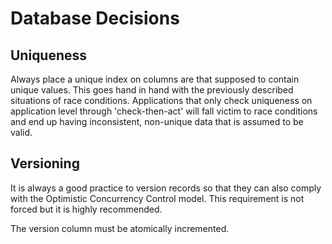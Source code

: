 # Database Decisions

## Uniqueness

Always place a unique index on columns are that supposed to contain unique values. This goes hand in hand with the previously described situations of race conditions. Applications that only check uniqueness on application level through 'check-then-act' will fall victim to race conditions and end up having inconsistent, non-unique data that is assumed to be valid. 

## Versioning

It is always a good practice to version records so that they can also comply with the Optimistic Concurrency Control model. This requirement is not forced but it is highly recommended. 

The version column must be atomically incremented. 